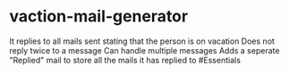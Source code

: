 # vaction-mail-generator
It replies to all mails sent stating that the person is on vacation
Does not reply twice to a message
Can handle multiple messages
Adds a seperate "Replied" mail to store all the mails it has replied to
#Essentials
